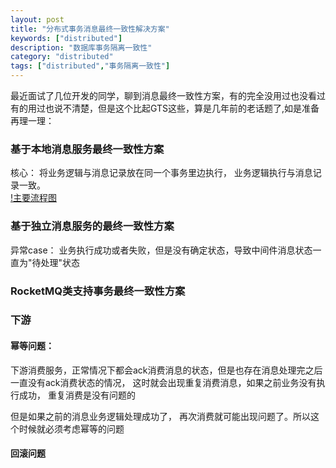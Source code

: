 ```yaml
---
layout: post
title: "分布式事务消息最终一致性解决方案"
keywords: ["distributed"]
description: "数据库事务隔离一致性"
category: "distributed"
tags: ["distributed","事务隔离一致性"]
---
```


最近面试了几位开发的同学，聊到消息最终一致性方案，有的完全没用过也没看过有的用过也说不清楚，但是这个比起GTS这些，算是几年前的老话题了,如是准备再理一理：



###  基于本地消息服务最终一致性方案
核心： 将业务逻辑与消息记录放在同一个事务里边执行， 业务逻辑执行与消息记录一致。   
[!主要流程图](https://raw.githubusercontent.com/2pc/2pc.github.io/master/_posts/images/13.png)

### 基于独立消息服务的最终一致性方案

异常case： 业务执行成功或者失败，但是没有确定状态，导致中间件消息状态一直为"待处理"状态

###  RocketMQ类支持事务最终一致性方案



### 下游
#### 幂等问题：
下游消费服务，正常情况下都会ack消费消息的状态，但是也存在消息处理完之后一直没有ack消费状态的情况， 这时就会出现重复消费消息，如果之前业务没有执行成功， 重复消费是没有问题的

但是如果之前的消息业务逻辑处理成功了， 再次消费就可能出现问题了。所以这个时候就必须考虑幂等的问题
#### 回滚问题
